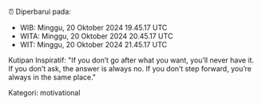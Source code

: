 ⏰ Diperbarui pada:
- WIB: Minggu, 20 Oktober 2024 19.45.17 UTC
- WITA: Minggu, 20 Oktober 2024 20.45.17 UTC
- WIT: Minggu, 20 Oktober 2024 21.45.17 UTC

Kutipan Inspiratif:
"If you don’t go after what you want, you’ll never have it. If you don’t ask, the answer is always no. If you don’t step forward, you’re always in the same place."


Kategori: motivational

